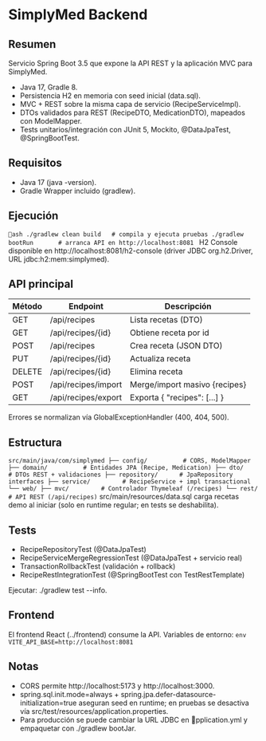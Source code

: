 ﻿# SimplyMed Backend

## Resumen
Servicio Spring Boot 3.5 que expone la API REST y la aplicación MVC para SimplyMed.
- Java 17, Gradle 8.
- Persistencia H2 en memoria con seed inicial (data.sql).
- MVC + REST sobre la misma capa de servicio (RecipeServiceImpl).
- DTOs validados para REST (RecipeDTO, MedicationDTO), mapeados con ModelMapper.
- Tests unitarios/integración con JUnit 5, Mockito, @DataJpaTest, @SpringBootTest.

## Requisitos
- Java 17 (java -version).
- Gradle Wrapper incluido (gradlew).

## Ejecución
`ash
./gradlew clean build   # compila y ejecuta pruebas
./gradlew bootRun       # arranca API en http://localhost:8081
`
H2 Console disponible en http://localhost:8081/h2-console (driver JDBC org.h2.Driver, URL jdbc:h2:mem:simplymed).

## API principal
| Método | Endpoint                 | Descripción                     |
|--------|--------------------------|----------------------------------|
| GET    | /api/recipes             | Lista recetas (DTO)              |
| GET    | /api/recipes/{id}        | Obtiene receta por id            |
| POST   | /api/recipes             | Crea receta (JSON DTO)           |
| PUT    | /api/recipes/{id}        | Actualiza receta                 |
| DELETE | /api/recipes/{id}        | Elimina receta                   |
| POST   | /api/recipes/import      | Merge/import masivo {recipes}  |
| GET    | /api/recipes/export      | Exporta { "recipes": [...] } |

Errores se normalizan vía GlobalExceptionHandler (400, 404, 500).

## Estructura
`
src/main/java/com/simplymed
 ├── config/          # CORS, ModelMapper
 ├── domain/          # Entidades JPA (Recipe, Medication)
 ├── dto/             # DTOs REST + validaciones
 ├── repository/      # JpaRepository interfaces
 ├── service/         # RecipeService + impl transactional
 └── web/
     ├── mvc/         # Controlador Thymeleaf (/recipes)
     └── rest/        # API REST (/api/recipes)
`
src/main/resources/data.sql carga recetas demo al iniciar (solo en runtime regular; en tests se deshabilita).

## Tests
- RecipeRepositoryTest (@DataJpaTest)
- RecipeServiceMergeRegressionTest (@DataJpaTest + servicio real)
- TransactionRollbackTest (validación + rollback)
- RecipeRestIntegrationTest (@SpringBootTest con TestRestTemplate)

Ejecutar: ./gradlew test --info.

## Frontend
El frontend React (../frontend) consume la API. Variables de entorno:
`env
VITE_API_BASE=http://localhost:8081
`

## Notas
- CORS permite http://localhost:5173 y http://localhost:3000.
- spring.sql.init.mode=always + spring.jpa.defer-datasource-initialization=true aseguran seed en runtime; en pruebas se desactiva vía src/test/resources/application.properties.
- Para producción se puede cambiar la URL JDBC en pplication.yml y empaquetar con ./gradlew bootJar.
